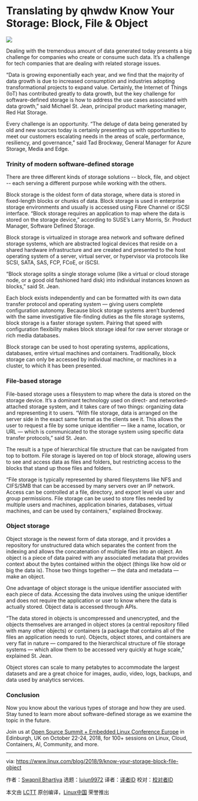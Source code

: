 Translating by qhwdw
Know Your Storage: Block, File & Object
======

![](https://www.linux.com/sites/lcom/files/styles/rendered_file/public/block2_1920.jpg?itok=s1y6RLhT)

Dealing with the tremendous amount of data generated today presents a big challenge for companies who create or consume such data. It’s a challenge for tech companies that are dealing with related storage issues.

“Data is growing exponentially each year, and we find that the majority of data growth is due to increased consumption and industries adopting transformational projects to expand value. Certainly, the Internet of Things (IoT) has contributed greatly to data growth, but the key challenge for software-defined storage is how to address the use cases associated with data growth,” said Michael St. Jean, principal product marketing manager, Red Hat Storage.

Every challenge is an opportunity. “The deluge of data being generated by old and new sources today is certainly presenting us with opportunities to meet our customers escalating needs in the areas of scale, performance, resiliency, and governance,” said Tad Brockway, General Manager for Azure Storage, Media and Edge.

### Trinity of modern software-defined storage

There are three different kinds of storage solutions -- block, file, and object -- each serving a different purpose while working with the others.

Block storage is the oldest form of data storage, where data is stored in fixed-length blocks or chunks of data. Block storage is used in enterprise storage environments and usually is accessed using Fibre Channel or iSCSI interface. “Block storage requires an application to map where the data is stored on the storage device,” according to SUSE’s Larry Morris, Sr. Product Manager, Software Defined Storage.

Block storage is virtualized in storage area network and software defined storage systems, which are abstracted logical devices that reside on a shared hardware infrastructure and are created and presented to the host operating system of a server, virtual server, or hypervisor via protocols like SCSI, SATA, SAS, FCP, FCoE, or iSCSI.

“Block storage splits a single storage volume (like a virtual or cloud storage node, or a good old fashioned hard disk) into individual instances known as blocks,” said St. Jean.

Each block exists independently and can be formatted with its own data transfer protocol and operating system — giving users complete configuration autonomy. Because block storage systems aren’t burdened with the same investigative file-finding duties as the file storage systems, block storage is a faster storage system. Pairing that speed with configuration flexibility makes block storage ideal for raw server storage or rich media databases.

Block storage can be used to host operating systems, applications, databases, entire virtual machines and containers. Traditionally, block storage can only be accessed by individual machine, or machines in a cluster, to which it has been presented.

### File-based storage

File-based storage uses a filesystem to map where the data is stored on the storage device. It’s a dominant technology used on direct- and networked-attached storage system, and it takes care of two things: organizing data and representing it to users. “With file storage, data is arranged on the server side in the exact same format as the clients see it. This allows the user to request a file by some unique identifier — like a name, location, or URL — which is communicated to the storage system using specific data transfer protocols,” said St. Jean.

The result is a type of hierarchical file structure that can be navigated from top to bottom. File storage is layered on top of block storage, allowing users to see and access data as files and folders, but restricting access to the blocks that stand up those files and folders.

“File storage is typically represented by shared filesystems like NFS and CIFS/SMB that can be accessed by many servers over an IP network. Access can be controlled at a file, directory, and export level via user and group permissions. File storage can be used to store files needed by multiple users and machines, application binaries, databases, virtual machines, and can be used by containers,” explained Brockway.

### Object storage

Object storage is the newest form of data storage, and it provides a repository for unstructured data which separates the content from the indexing and allows the concatenation of multiple files into an object. An object is a piece of data paired with any associated metadata that provides context about the bytes contained within the object (things like how old or big the data is). Those two things together — the data and metadata — make an object.

One advantage of object storage is the unique identifier associated with each piece of data. Accessing the data involves using the unique identifier and does not require the application or user to know where the data is actually stored. Object data is accessed through APIs.

“The data stored in objects is uncompressed and unencrypted, and the objects themselves are arranged in object stores (a central repository filled with many other objects) or containers (a package that contains all of the files an application needs to run). Objects, object stores, and containers are very flat in nature — compared to the hierarchical structure of file storage systems — which allow them to be accessed very quickly at huge scale,” explained St. Jean.

Object stores can scale to many petabytes to accommodate the largest datasets and are a great choice for images, audio, video, logs, backups, and data used by analytics services.

### Conclusion

Now you know about the various types of storage and how they are used. Stay tuned to learn more about software-defined storage as we examine the topic in the future.

Join us at [Open Source Summit + Embedded Linux Conference Europe][1] in Edinburgh, UK on October 22-24, 2018, for 100+ sessions on Linux, Cloud, Containers, AI, Community, and more.

--------------------------------------------------------------------------------

via: https://www.linux.com/blog/2018/9/know-your-storage-block-file-object

作者：[Swapnil Bhartiya][a]
选题：[lujun9972](https://github.com/lujun9972)
译者：[译者ID](https://github.com/译者ID)
校对：[校对者ID](https://github.com/校对者ID)

本文由 [LCTT](https://github.com/LCTT/TranslateProject) 原创编译，[Linux中国](https://linux.cn/) 荣誉推出

[a]: https://www.linux.com/users/arnieswap
[1]: https://events.linuxfoundation.org/events/elc-openiot-europe-2018/

